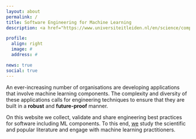 ```yaml
---
layout: about
permalink: /
title: Software Engineering for Machine Learning
description: <a href="https://www.universiteitleiden.nl/en/science/computer-science" target="_blank"> Leiden Institute of Advanced Computer Science (LIACS),</a> The Netherlands # <a href="" target="_blank"></a>

profile:
  align: right
  image: #
  address: #

news: true
social: true
---
```


An ever-increasing number of organisations are developing applications that involve machine learning components. The complexity and diversity of these applications calls for engineering techniques to ensure that they are built in a **robust** and **future-proof** manner.

On this website we collect, validate and share engineering best practices for software including ML components.
To this end, <a href="/members">we</a> study the scientific and popular literature and engage with machine learning practitioners.

